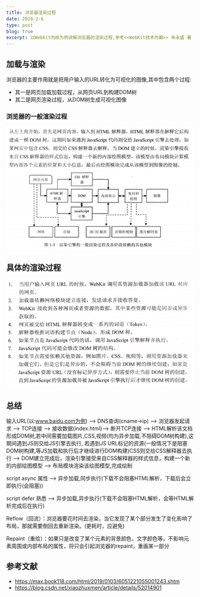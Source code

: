 ```yaml
---
title: 浏览器渲染过程
date: 2020-2-6
type: post
blog: true
excerpt: 以Webkit内核为例讲解浏览器的渲染过程,参考<<WebKit技术内幕>> 朱永盛 著
---
```


## 加载与渲染

浏览器的主要作用就是把用户输入的URL转化为可视化的图像,其中包含两个过程:
* 其一是网页加载加载过程，从网页URL到构建DOM树
* 其二是网页渲染过程，从DOM树生成可视化图像

### 浏览器的一般渲染过程
![浏览器的一般渲染过程](../.vuepress/public/imgs/render-process.png)

## 具体的渲染过程

![具体渲染过程](../.vuepress/public/imgs/concrete-render-process.png)

## 总结

输入URL(以:www.baidu.com为例) --> DNS查询(cname->ip) --> 浏览器发起请求 --> TCP连接 --> 接收数据(index.html)--> 断开TCP连接 --> HTML解析该文档形成DOM树,若中间需要加载图片,CSS,视频(均为异步加载,不阻碍DOM树构建),这期间遇到JS则交给JS引擎去执行, 若遇到JS URL标记的资源(一般情况下是阻塞DOM树构建,等JS加载和执行后才继续进行DOM构建)CSS则交给CSS解释器去执行 --> DOM建立完成后，渲染引擎接受来自CSS解释器的样式信息，构建一个新的内部绘图模型 --> 布局模块渲染该绘图模型,完成绘制

script async 属性 --> 异步加载,同步执行(下载不会阻塞HTML解析，下载后会立即执行(会阻塞))

script defer 熟悉 --> 异步加载,异步执行(下载不会阻塞HTML解析，会等HTML解析完成后在执行)

Reflow（回流）：浏览器要花时间去渲染，当它发现了某个部分发生了变化影响了布局，那就需要倒回去重新渲染。(更耗时，应避免)

Repaint（重绘）：如果只是改变了某个元素的背景颜色，文字颜色等，不影响元素周围或内部布局的属性，将只会引起浏览器的repaint，重画某一部分

## 参考文献

* https://max.book118.com/html/2019/0103/6051221055001243.shtm
* https://blog.csdn.net/xiaozhuxmen/article/details/52014901
  